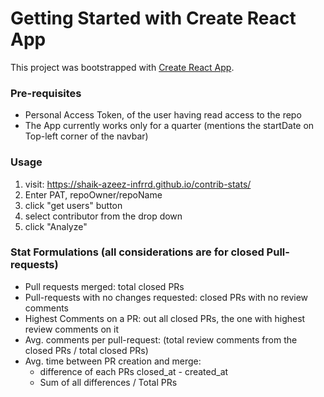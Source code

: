 # Getting Started with Create React App

This project was bootstrapped with [Create React App](https://github.com/facebook/create-react-app).

### Pre-requisites

 - Personal Access Token, of the user having read access to the repo
 - The App currently works only for a quarter (mentions the startDate on Top-left corner of the navbar)
 
### Usage

1. visit: https://shaik-azeez-infrrd.github.io/contrib-stats/
2. Enter PAT, repoOwner/repoName
3. click "get users" button
4. select contributor from the drop down
5. click "Analyze"


### Stat Formulations (all considerations are for closed Pull-requests)

 - Pull requests merged: total closed PRs
 - Pull-requests with no changes requested: closed PRs with no review comments
 - Highest Comments on a PR: out all closed PRs, the one with highest review comments on it
 - Avg. comments per pull-request: (total review comments from the closed PRs / total closed PRs)
 - Avg. time between PR creation and merge: 
    - difference of each PRs closed_at - created_at
    - Sum of all differences / Total PRs
